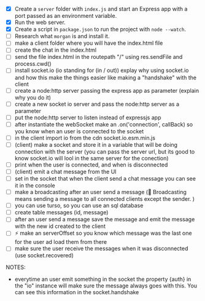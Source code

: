 - [x] Create a `server` folder with `index.js` and start an Express app with a port passed as an environment variable.
- [x] Run the web server.
- [x] Create a script in `package.json` to run the project with `node --watch`.
- [ ] Research what `morgan` is and install it.
- [ ] make a client folder where you will have the index.html file 
- [ ] create the chat in the index.html
- [ ] send the file index.html in the routepath "/" using res.sendFile and process.cwd() 
- [ ] install socket.io (io standing for (in / out)) explay why using socket.io and how this make the things easier like making a "handshake" with the client
- [ ] create a node:http server passing the express app as parameter (explain why you do it)
- [ ] create a new socket io server and pass the node:http server as a parameter
- [ ] put the node:http server to listen instead of expressjs app
- [ ] after instantiate the webSocket make an .on('connection', callBack) so you know when an user is connected to the socket
- [ ] in the client import io from the cdn socket.io.esm.min.js
- [ ] (client) make a socket and store it in a variable that will be doing connection with the server (you can pass the server url, but its good to know socket.io will lool in the same server for the conection)
- [ ] print when the user is connected, and when is disconnected
- [ ] (client) emit a chat message from the UI
- [ ] set in the socket that when the client send a chat message you can see it in the console
- [ ] make a broadcasting after an user send a message (📝 Broadcasting means sending a message to all connected clients except the sender. )
- [ ] you can use turso, so you can use an sql database 
- [ ] create table messages (id, message)
- [ ] after an user send a message save the message and emit the message with the new id created to the client
- [ ] ⚡ make an serverOffset so you know which message was the last one for the user ad load them from there
- [ ] make sure the user receive the messages when it was disconnected (use socket.recovered)

NOTES:
 - everytime an user emit something in the socket the property {auth} in the "io" instance will make sure the message always goes with this.
    You can see this information in the socket.handshake